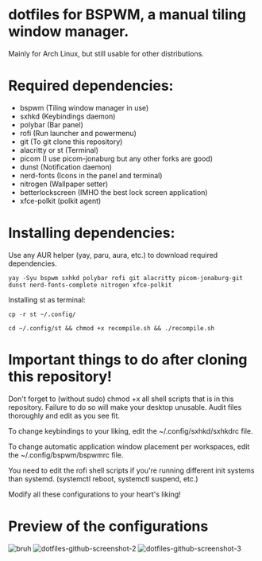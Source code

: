 # dotfiles for BSPWM, a manual tiling window manager.

Mainly for Arch Linux, but still usable for other distributions.

# Required dependencies:
- bspwm (Tiling window manager in use)
- sxhkd (Keybindings daemon)
- polybar (Bar panel)
- rofi (Run launcher and powermenu)
- git (To git clone this repository)
- alacritty or st (Terminal)
- picom (I use picom-jonaburg but any other forks are good)
- dunst (Notification daemon)
- nerd-fonts (Icons in the panel and terminal)
- nitrogen (Wallpaper setter)
- betterlockscreen (IMHO the best lock screen application)
- xfce-polkit (polkit agent)

# Installing dependencies: 
Use any AUR helper (yay, paru, aura, etc.) to download required dependencies.

`yay -Syu bspwm sxhkd polybar rofi git alacritty picom-jonaburg-git dunst nerd-fonts-complete nitrogen xfce-polkit`

Installing st as terminal:

`cp -r st ~/.config/`

`cd ~/.config/st && chmod +x recompile.sh && ./recompile.sh`

# Important things to do after cloning this repository!

Don't forget to (without sudo) chmod +x all shell scripts that is in this repository. Failure to do so will make your desktop unusable. Audit files thoroughly and edit as you see fit.

To change keybindings to your liking, edit the ~/.config/sxhkd/sxhkdrc file.

To change automatic application window placement per workspaces, edit the ~/.config/bspwm/bspwmrc file.

You need to edit the rofi shell scripts if you're running different init systems than systemd. (systemctl reboot, systemctl suspend, etc.)

Modify all these configurations to your heart's liking!

# Preview of the configurations
![bruh](https://user-images.githubusercontent.com/105838572/180804119-8c26b5da-00b4-47f1-8a9b-68a160dd4cd1.png)
![dotfiles-github-screenshot-2](https://user-images.githubusercontent.com/105838572/180804231-4e0c3c07-74a2-4c41-89e0-6bd8c23a4030.png)
![dotfiles-github-screenshot-3](https://user-images.githubusercontent.com/105838572/180922914-80d32093-3ecb-4354-9b0a-6b883c4c3184.png)
